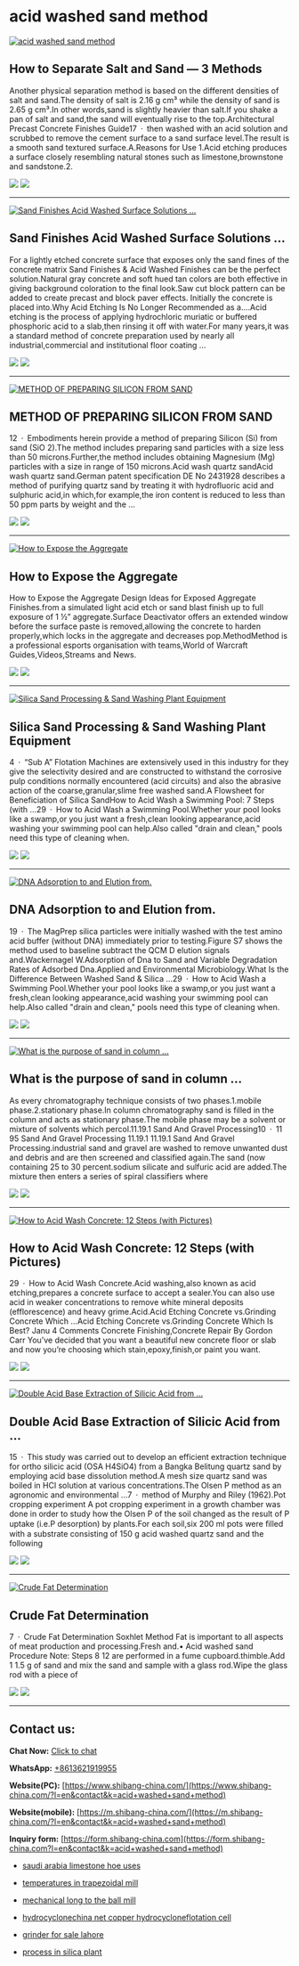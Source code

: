 # acid washed sand method

<a href="https://swt.shibang-china.com/?l=en&img&k=acid+washed+sand+method" target="_blank">![acid washed sand method](http://static.shibang-china.com/all-800x300/146.jpg)</a>

## How to Separate Salt and Sand — 3 Methods
Another physical separation method is based on the different densities of salt and sand.The density of salt is 2.16 g cm&#179; while the density of sand is 2.65 g cm&#179;.In other words,sand is slightly heavier than salt.If you shake a pan of salt and sand,the sand will eventually rise to the top.Architectural Precast Concrete Finishes Guide17&ensp;&#0183;&ensp;then washed with an acid solution and scrubbed to remove the cement surface to a sand surface level.The result is a smooth sand textured surface.A.Reasons for Use 1.Acid etching produces a surface closely resembling natural stones such as limestone,brownstone and sandstone.2.


<a href="https://whatsapp.shibangsoft.com/WhatsApp.php" target="_blank" title="WhatsApp">![](http://static.shibang-china.com/icon/whatsapp.png)</a> <a href="https://swt.shibang-china.com/?l=en&icon&k=acid+washed+sand+method" target="_blank">![](http://static.shibang-china.com/icon/chat-en.png)</a>

---

<a href="https://swt.shibang-china.com/?l=en&img&k=acid+washed+sand+method" target="_blank">![Sand Finishes Acid Washed Surface Solutions …](http://static.shibang-china.com/all-800x300/913.jpg)</a>

## Sand Finishes Acid Washed Surface Solutions …
For a lightly etched concrete surface that exposes only the sand fines of the concrete matrix Sand Finishes &amp; Acid Washed Finishes can be the perfect solution.Natural gray concrete and soft hued tan colors are both effective in giving background coloration to the final look.Saw cut block pattern can be added to create precast and block paver effects. Initially the concrete is placed into.Why Acid Etching Is No Longer Recommended as a.…Acid etching is the process of applying hydrochloric muriatic or buffered phosphoric acid to a slab,then rinsing it off with water.For many years,it was a standard method of concrete preparation used by nearly all industrial,commercial and institutional floor coating …


<a href="https://whatsapp.shibangsoft.com/WhatsApp.php" target="_blank" title="WhatsApp">![](http://static.shibang-china.com/icon/whatsapp.png)</a> <a href="https://swt.shibang-china.com/?l=en&icon&k=acid+washed+sand+method" target="_blank">![](http://static.shibang-china.com/icon/chat-en.png)</a>

---

<a href="https://swt.shibang-china.com/?l=en&img&k=acid+washed+sand+method" target="_blank">![METHOD OF PREPARING SILICON FROM SAND](http://static.shibang-china.com/all-800x300/279.jpg)</a>

## METHOD OF PREPARING SILICON FROM SAND
12&ensp;&#0183;&ensp;Embodiments herein provide a method of preparing Silicon (Si) from sand (SiO 2).The method includes preparing sand particles with a size less than 50 microns.Further,the method includes obtaining Magnesium (Mg) particles with a size in range of 150 microns.Acid wash quartz sandAcid wash quartz sand.German patent specification DE No 2431928 describes a method of purifying quartz sand by treating it with hydrofluoric acid and sulphuric acid,in which,for example,the iron content is reduced to less than 50 ppm parts by weight and the …


<a href="https://whatsapp.shibangsoft.com/WhatsApp.php" target="_blank" title="WhatsApp">![](http://static.shibang-china.com/icon/whatsapp.png)</a> <a href="https://swt.shibang-china.com/?l=en&icon&k=acid+washed+sand+method" target="_blank">![](http://static.shibang-china.com/icon/chat-en.png)</a>

---

<a href="https://swt.shibang-china.com/?l=en&img&k=acid+washed+sand+method" target="_blank">![How to Expose the Aggregate](http://static.shibang-china.com/all-800x300/743.jpg)</a>

## How to Expose the Aggregate
How to Expose the Aggregate Design Ideas for Exposed Aggregate Finishes.from a simulated light acid etch or sand blast finish up to full exposure of 1 &#189;” aggregate.Surface Deactivator offers an extended window before the surface paste is removed,allowing the concrete to harden properly,which locks in the aggregate and decreases pop.MethodMethod is a professional esports organisation with teams,World of Warcraft Guides,Videos,Streams and News.


<a href="https://whatsapp.shibangsoft.com/WhatsApp.php" target="_blank" title="WhatsApp">![](http://static.shibang-china.com/icon/whatsapp.png)</a> <a href="https://swt.shibang-china.com/?l=en&icon&k=acid+washed+sand+method" target="_blank">![](http://static.shibang-china.com/icon/chat-en.png)</a>

---

<a href="https://swt.shibang-china.com/?l=en&img&k=acid+washed+sand+method" target="_blank">![Silica Sand Processing &amp; Sand Washing Plant Equipment](http://static.shibang-china.com/all-800x300/338.jpg)</a>

## Silica Sand Processing &amp; Sand Washing Plant Equipment
4&ensp;&#0183;&ensp;“Sub A” Flotation Machines are extensively used in this industry for they give the selectivity desired and are constructed to withstand the corrosive pulp conditions normally encountered (acid circuits) and also the abrasive action of the coarse,granular,slime free washed sand.A Flowsheet for Beneficiation of Silica SandHow to Acid Wash a Swimming Pool: 7 Steps (with …29&ensp;&#0183;&ensp;How to Acid Wash a Swimming Pool.Whether your pool looks like a swamp,or you just want a fresh,clean looking appearance,acid washing your swimming pool can help.Also called &quot;drain and clean,&quot; pools need this type of cleaning when.


<a href="https://whatsapp.shibangsoft.com/WhatsApp.php" target="_blank" title="WhatsApp">![](http://static.shibang-china.com/icon/whatsapp.png)</a> <a href="https://swt.shibang-china.com/?l=en&icon&k=acid+washed+sand+method" target="_blank">![](http://static.shibang-china.com/icon/chat-en.png)</a>

---

<a href="https://swt.shibang-china.com/?l=en&img&k=acid+washed+sand+method" target="_blank">![DNA Adsorption to and Elution from.](http://static.shibang-china.com/all-800x300/1114.jpg)</a>

## DNA Adsorption to and Elution from.
19&ensp;&#0183;&ensp;The MagPrep silica particles were initially washed with the test amino acid buffer (without DNA) immediately prior to testing.Figure S7 shows the method used to baseline subtract the QCM D elution signals and.Wackernagel W.Adsorption of Dna to Sand and Variable Degradation Rates of Adsorbed Dna.Applied and Environmental Microbiology.What Is the Difference Between Washed Sand &amp; Silica …29&ensp;&#0183;&ensp;How to Acid Wash a Swimming Pool.Whether your pool looks like a swamp,or you just want a fresh,clean looking appearance,acid washing your swimming pool can help.Also called &quot;drain and clean,&quot; pools need this type of cleaning when.


<a href="https://whatsapp.shibangsoft.com/WhatsApp.php" target="_blank" title="WhatsApp">![](http://static.shibang-china.com/icon/whatsapp.png)</a> <a href="https://swt.shibang-china.com/?l=en&icon&k=acid+washed+sand+method" target="_blank">![](http://static.shibang-china.com/icon/chat-en.png)</a>

---

<a href="https://swt.shibang-china.com/?l=en&img&k=acid+washed+sand+method" target="_blank">![What is the purpose of sand in column …](http://static.shibang-china.com/all-800x300/596.jpg)</a>

## What is the purpose of sand in column …
As every chromatography technique consists of two phases.1.mobile phase.2.stationary phase.In column chromatography sand is filled in the column and acts as stationary phase.The mobile phase may be a solvent or mixture of solvents which percol.11.19.1 Sand And Gravel Processing10&ensp;&#0183;&ensp;11 95 Sand And Gravel Processing 11.19.1 11.19.1 Sand And Gravel Processing.industrial sand and gravel are washed to remove unwanted dust and debris and are then screened and classified again.The sand (now containing 25 to 30 percent.sodium silicate and sulfuric acid are added.The mixture then enters a series of spiral classifiers where


<a href="https://whatsapp.shibangsoft.com/WhatsApp.php" target="_blank" title="WhatsApp">![](http://static.shibang-china.com/icon/whatsapp.png)</a> <a href="https://swt.shibang-china.com/?l=en&icon&k=acid+washed+sand+method" target="_blank">![](http://static.shibang-china.com/icon/chat-en.png)</a>

---

<a href="https://swt.shibang-china.com/?l=en&img&k=acid+washed+sand+method" target="_blank">![How to Acid Wash Concrete: 12 Steps (with Pictures)](http://static.shibang-china.com/all-800x300/1162.jpg)</a>

## How to Acid Wash Concrete: 12 Steps (with Pictures)
29&ensp;&#0183;&ensp;How to Acid Wash Concrete.Acid washing,also known as acid etching,prepares a concrete surface to accept a sealer.You can also use acid in weaker concentrations to remove white mineral deposits (efflorescence) and heavy grime.Acid.Acid Etching Concrete vs.Grinding Concrete Which …Acid Etching Concrete vs.Grinding Concrete Which Is Best? Janu 4 Comments Concrete Finishing,Concrete Repair By Gordon Carr You’ve decided that you want a beautiful new concrete floor or slab and now you’re choosing which stain,epoxy,finish,or paint you want.


<a href="https://whatsapp.shibangsoft.com/WhatsApp.php" target="_blank" title="WhatsApp">![](http://static.shibang-china.com/icon/whatsapp.png)</a> <a href="https://swt.shibang-china.com/?l=en&icon&k=acid+washed+sand+method" target="_blank">![](http://static.shibang-china.com/icon/chat-en.png)</a>

---

<a href="https://swt.shibang-china.com/?l=en&img&k=acid+washed+sand+method" target="_blank">![Double Acid Base Extraction of Silicic Acid from …](http://static.shibang-china.com/all-800x300/988.jpg)</a>

## Double Acid Base Extraction of Silicic Acid from …
15&ensp;&#0183;&ensp;This study was carried out to develop an efficient extraction technique for ortho silicic acid (OSA H4SiO4) from a Bangka Belitung quartz sand by employing acid base dissolution method.A mesh size quartz sand was boiled in HCl solution at various concentrations.The Olsen P method as an agronomic and environmental …7&ensp;&#0183;&ensp;method of Murphy and Riley (1962).Pot cropping experiment A pot cropping experiment in a growth chamber was done in order to study how the Olsen P of the soil changed as the result of P uptake (i.e.P desorption) by plants.For each soil,six 200 ml pots were ﬁlled with a substrate consisting of 150 g acid washed quartz sand and the following


<a href="https://whatsapp.shibangsoft.com/WhatsApp.php" target="_blank" title="WhatsApp">![](http://static.shibang-china.com/icon/whatsapp.png)</a> <a href="https://swt.shibang-china.com/?l=en&icon&k=acid+washed+sand+method" target="_blank">![](http://static.shibang-china.com/icon/chat-en.png)</a>

---

<a href="https://swt.shibang-china.com/?l=en&img&k=acid+washed+sand+method" target="_blank">![Crude Fat Determination](http://static.shibang-china.com/all-800x300/779.jpg)</a>

## Crude Fat Determination
7&ensp;&#0183;&ensp;Crude Fat Determination Soxhlet Method Fat is important to all aspects of meat production and processing.Fresh and.• Acid washed sand Procedure Note: Steps 8 12 are performed in a fume cupboard.thimble.Add 1 1.5 g of sand and mix the sand and sample with a glass rod.Wipe the glass rod with a piece of

<a href="https://whatsapp.shibangsoft.com/WhatsApp.php" target="_blank" title="WhatsApp">![](http://static.shibang-china.com/icon/whatsapp.png)</a> <a href="https://swt.shibang-china.com/?l=en&icon&k=acid+washed+sand+method" target="_blank">![](http://static.shibang-china.com/icon/chat-en.png)</a>

---
## Contact us:

**Chat Now:** [Click to chat](https://swt.shibang-china.com?l=en&contact&k=acid+washed+sand+method)

**WhatsApp:**  [+8613621919955](https://whatsapp.shibangsoft.com/WhatsApp.php)

**Website(PC):** [https://www.shibang-china.com/](https://www.shibang-china.com/?l=en&contact&k=acid+washed+sand+method)

**Website(mobile):** [https://m.shibang-china.com/](https://m.shibang-china.com/?l=en&contact&k=acid+washed+sand+method)

**Inquiry form:** [https://form.shibang-china.com](https://form.shibang-china.com?l=en&contact&k=acid+washed+sand+method)

* [saudi arabia limestone hoe uses](../155/saudi%20arabia%20limestone%20hoe%20uses.md)

* [temperatures in trapezoidal mill](../153/temperatures%20in%20trapezoidal%20mill.md)

* [mechanical long to the ball mill](../155/mechanical%20long%20to%20the%20ball%20mill.md)

* [hydrocyclonechina net copper hydrocycloneflotation cell](../156/hydrocyclonechina%20net%20copper%20hydrocycloneflotation%20cell.md)

* [grinder for sale lahore](../157/grinder%20for%20sale%20lahore.md)

* [process in silica plant](../159/process%20in%20silica%20plant.md)